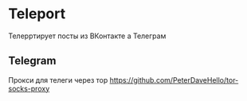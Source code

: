 # Teleport

Телерртирует посты из ВКонтакте а Телеграм

## Telegram

Прокси для телеги через тор https://github.com/PeterDaveHello/tor-socks-proxy
